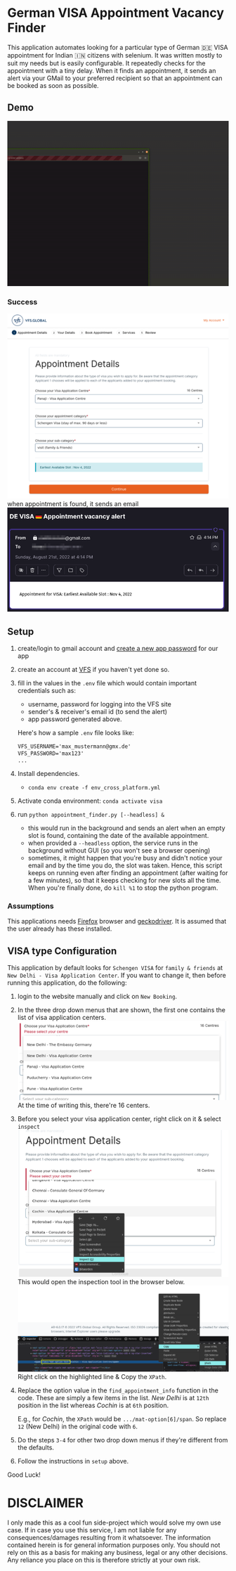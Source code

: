 # German VISA Appointment Vacancy Finder

This application automates looking for a particular type of German 🇩🇪 VISA appointment for Indian 🇮🇳 citizens with selenium. It was written mostly to suit my needs but is easily configurable.
It repeatedly checks for the appointment with a tiny delay. When it finds an appointment, it sends an alert via your GMail to your preferred recipient so that an appointment can be booked as soon as possible.

## Demo
![demo](media/demo.gif)

### Success
![appointment_found](media/appointment_found.png)
when appointment is found, it sends an email
![send_email](media/send_email.png)

## Setup
1. create/login to gmail account and [create a new app password](https://www.lifewire.com/get-a-password-to-access-gmail-by-pop-imap-2-1171882) for our app
2. create an account at [VFS](https://visa.vfsglobal.com/ind/en/deu/register) if you haven't yet done so.
3. fill in the values in the `.env` file which would contain important credentials such as:
    - username, password for logging into the VFS site
    - sender's & receiver's email id (to send the alert)
    - app password generated above.

   Here's how a sample `.env` file looks like:
   ```
   VFS_USERNAME='max_mustermann@gmx.de'
   VFS_PASSWORD='max123'
   ...
   ```
4. Install dependencies.
    - `conda env create -f env_cross_platform.yml`
5. Activate conda environment: `conda activate visa`
6. run `python appointment_finder.py [--headless] &`
    - this would run in the background and sends an alert when an empty slot is found, containing the date of the available appointment.
    - when provided a `--headless` option, the service runs in the background without GUI (so you won't see a browser opening)
    - sometimes, it might happen that you're busy and didn't notice your email and by the time you do, the slot was taken. 
      Hence, this script keeps on running even after finding an appointment (after waiting for a few minutes), so that it keeps checking for new slots all the time.
      When you're finally done, do `kill %1` to stop the python program.

### Assumptions
This applications needs [Firefox](https://www.mozilla.org/en-US/firefox/new/) browser and [geckodriver](https://www.guru99.com/gecko-marionette-driver-selenium.html). It is assumed that the user already has these installed.

## VISA type Configuration
This application by default looks for `Schengen VISA` for `family & friends` at `New Delhi - Visa Application Center`. If you want to change it, then before running this application, do the following:
1. login to the website manually and click on `New Booking`.
2. In the three drop down menus that are shown, the first one contains the list of visa application centers.
    ![visa application center](media/drop_down_list.png)
    At the time of writing this, there're 16 centers.
3. Before you select your visa application center, right click on it & select `inspect`
    ![inspect_1](media/inspect_1.png)
    This would open the inspection tool in the browser below.
    ![inspect_2](media/inspect_2.png)
    Right click on the highlighted line & Copy the `XPath`.
4. Replace the option value in the `find_appointment_info` function in the code. These are simply a few items in the list. _New Delhi_ is at `12th` position in the list whereas _Cochin_ is at `6th` position.

    E.g., for _Cochin_, the `XPath` would be `.../mat-option[6]/span`. So replace `12` (New Delhi) in the original code with `6`.
5. Do the steps `3-4` for other two drop down menus if they're different from the defaults.
6. Follow the instructions in `setup` above.


Good Luck!


# DISCLAIMER

I only made this as a cool fun side-project which would solve my own use case. If in case you use this service, I am not liable for any consequences/damages resulting from it whatsoever.
The information contained herein is for general information purposes only. You should not rely on this as a basis for making any business, legal or any other decisions.
Any reliance you place on this is therefore strictly at your own risk.

